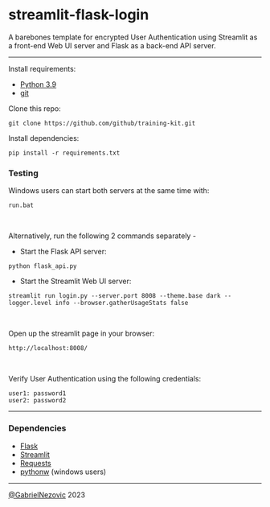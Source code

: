 # streamlit-flask-login
 A barebones template for encrypted User Authentication using Streamlit as a front-end Web UI server and Flask as a back-end API server.

 ___
 
Install requirements:
* [Python 3.9](https://www.python.org/downloads/release/python-390/)
* [git](https://github.com/git-guides/install-git)

Clone this repo:
```
git clone https://github.com/github/training-kit.git
```
Install dependencies:
```
pip install -r requirements.txt
```
<h3>Testing</h1>
Windows users can start both servers at the same time with: 

```
run.bat
```

<br>

Alternatively, run the following 2 commands separately -
* Start the Flask API server:
```
python flask_api.py
```
* Start the Streamlit Web UI server:
```
streamlit run login.py --server.port 8008 --theme.base dark --logger.level info --browser.gatherUsageStats false
```

<br>

Open up the streamlit page in your browser:
```
http://localhost:8008/
```

<br>

Verify User Authentication using the following credentials:

```
user1: password1
user2: password2
```

___
<h3>Dependencies</h3>

* [Flask](https://pypi.org/project/Flask/)
* [Streamlit](https://pypi.org/project/Streamlit/)
* [Requests](https://pypi.org/project/Requests/)
* [pythonw](https://pypi.org/project/pythonw/) (windows users) 


___

[@GabrielNezovic](https://github.com/GabrielNezovic) 2023
